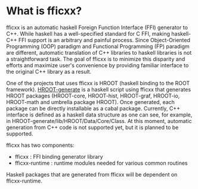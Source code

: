 What is fficxx?
===============

fficxx is an automatic haskell Foreign Function Interface (FFI) generator to C++. While haskell has a well-specified standard for C FFI, making haskell-C++ FFI support  is an arbitrary and painful process. Since Object-Oriented Programming (OOP) paradigm and Functional Programming (FP) paradigm are different, automatic translation of C++ libraries to haskell libraries is not a straightforward task. The goal of fficxx is to minimize this disparity and efforts and maximize user's convenience by providing familiar interface to the original C++ library as a result. 

One of the projects that uses fficxx is HROOT (haskell binding to the ROOT framework).  [HROOT-generate](wavewave/HROOT-generate) is a haskell script using fficxx that generates HROOT packages (HROOT-core, HROOT-hist, HROOT-graf, HROOT-io, HROOT-math and umbrella package HROOT). Once generated, each package can be directly installable as a cabal package. Currently, C++ interface is defined as a haskell data structure as one can see, for
example, in HROOT-generate/lib/HROOT/Data/Core/Class. At this moment, automatic generation from C++ code is not supported yet, but it is planned to be supported. 

fficxx has two components: 

* fficxx : FFI binding generator library
* fficxx-runtime : runtime modules needed for various common routines 

Haskell packages that are generated from fficxx will be dependent on fficxx-runtime. 

